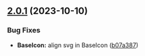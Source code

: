 ## [2.0.1](https://github.com/taskany-inc/icons/compare/v2.0.0...v2.0.1) (2023-10-10)


### Bug Fixes

* **BaseIcon:** align svg in BaseIcon ([b07a387](https://github.com/taskany-inc/icons/commit/b07a387f3b681a487c6269feaf148c1dd4b58a86))

